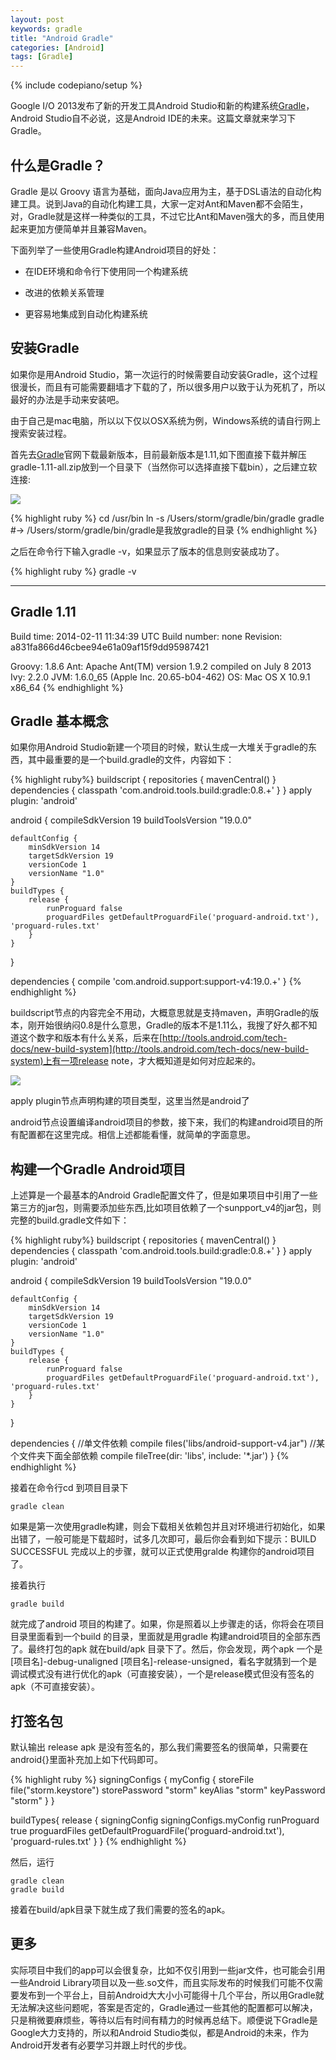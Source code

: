 ```yaml
---
layout: post
keywords: gradle
title: "Android Gradle"
categories: [Android]
tags: [Gradle]
---
```

{% include codepiano/setup %}

Google I/O 2013发布了新的开发工具Android Studio和新的构建系统[Gradle](http://tools.android.com/tech-docs/new-build-system)， Android Studio自不必说，这是Android IDE的未来。这篇文章就来学习下Gradle。

## 什么是Gradle？

Gradle 是以 Groovy 语言为基础，面向Java应用为主，基于DSL语法的自动化构建工具。说到Java的自动化构建工具，大家一定对Ant和Maven都不会陌生，对，Gradle就是这样一种类似的工具，不过它比Ant和Maven强大的多，而且使用起来更加方便简单并且兼容Maven。

下面列举了一些使用Gradle构建Android项目的好处：

* 在IDE环境和命令行下使用同一个构建系统

* 改进的依赖关系管理

* 更容易地集成到自动化构建系统

## 安装Gradle

如果你是用Android Studio，第一次运行的时候需要自动安装Gradle，这个过程很漫长，而且有可能需要翻墙才下载的了，所以很多用户以致于认为死机了，所以最好的办法是手动来安装吧。

由于自己是mac电脑，所以以下仅以OSX系统为例，Windows系统的请自行网上搜索安装过程。

首先去[Gradle](http://www.gradle.org/downloads)官网下载最新版本，目前最新版本是1.11,如下图直接下载并解压gradle-1.11-all.zip放到一个目录下（当然你可以选择直接下载bin），之后建立软连接:

<img src="/image/gradle_download.png">


{% highlight ruby %}
cd /usr/bin
ln -s /Users/storm/gradle/bin/gradle gradle
#-> /Users/storm/gradle/bin/gradle是我放gradle的目录
{% endhighlight %}

之后在命令行下输入gradle -v，如果显示了版本的信息则安装成功了。

{% highlight ruby %}
gradle -v

------------------------------------------------------------
Gradle 1.11
------------------------------------------------------------

Build time:   2014-02-11 11:34:39 UTC
Build number: none
Revision:     a831fa866d46cbee94e61a09af15f9dd95987421

Groovy:       1.8.6
Ant:          Apache Ant(TM) version 1.9.2 compiled on July 8 2013
Ivy:          2.2.0
JVM:          1.6.0_65 (Apple Inc. 20.65-b04-462)
OS:           Mac OS X 10.9.1 x86_64
{% endhighlight %}

## Gradle 基本概念

如果你用Android Studio新建一个项目的时候，默认生成一大堆关于gradle的东西，其中最重要的是一个build.gradle的文件，内容如下：

{% highlight ruby%}
buildscript {
    repositories {
        mavenCentral()
    }
    dependencies {
        classpath 'com.android.tools.build:gradle:0.8.+'
    }
}
apply plugin: 'android'

android {
    compileSdkVersion 19
    buildToolsVersion "19.0.0"

    defaultConfig {
        minSdkVersion 14
        targetSdkVersion 19
        versionCode 1
        versionName "1.0"
    }
    buildTypes {
        release {
            runProguard false
            proguardFiles getDefaultProguardFile('proguard-android.txt'), 'proguard-rules.txt'
        }
    }
}

dependencies {
    compile 'com.android.support:support-v4:19.0.+'
}
{% endhighlight %}

buildscript节点的内容完全不用动，大概意思就是支持maven，声明Gradle的版本，刚开始很纳闷0.8是什么意思，Gradle的版本不是1.11么，我搜了好久都不知道这个数字和版本有什么关系，后来在[http://tools.android.com/tech-docs/new-build-system](http://tools.android.com/tech-docs/new-build-system)上有一项release note，才大概知道是如何对应起来的。

<img src="/image/gradle_release_note.png">


apply plugin节点声明构建的项目类型，这里当然是android了

android节点设置编译android项目的参数，接下来，我们的构建android项目的所有配置都在这里完成。相信上述都能看懂，就简单的字面意思。

## 构建一个Gradle Android项目

上述算是一个最基本的Android Gradle配置文件了，但是如果项目中引用了一些第三方的jar包，则需要添加些东西,比如项目依赖了一个sunpport_v4的jar包，则完整的build.gradle文件如下：

{% highlight ruby%}
buildscript {
    repositories {
        mavenCentral()
    }
    dependencies {
        classpath 'com.android.tools.build:gradle:0.8.+'
    }
}
apply plugin: 'android'

android {
    compileSdkVersion 19
    buildToolsVersion "19.0.0"

    defaultConfig {
        minSdkVersion 14
        targetSdkVersion 19
        versionCode 1
        versionName "1.0"
    }
    buildTypes {
        release {
            runProguard false
            proguardFiles getDefaultProguardFile('proguard-android.txt'), 'proguard-rules.txt'
        }
    }
}

dependencies {
	//单文件依赖
    compile files('libs/android-support-v4.jar")
    //某个文件夹下面全部依赖
    compile fileTree(dir: 'libs', include: '*.jar')
}
{% endhighlight %}

接着在命令行cd 到项目目录下

    gradle clean

如果是第一次使用gradle构建，则会下载相关依赖包并且对环境进行初始化，如果出错了，一般可能是下载超时，试多几次即可，最后你会看到如下提示：BUILD SUCCESSFUL
完成以上的步骤，就可以正式使用gralde 构建你的android项目了。

接着执行

    gradle build

就完成了android 项目的构建了。如果，你是照着以上步骤走的话，你将会在项目目录里面看到一个build 的目录，里面就是用gradle 构建android项目的全部东西了。最终打包的apk 就在build/apk 目录下了。然后，你会发现，两个apk 一个是 [项目名]-debug-unaligned [项目名]-release-unsigned，看名字就猜到一个是调试模式没有进行优化的apk（可直接安装），一个是release模式但没有签名的apk（不可直接安装）。

## 打签名包

默认输出 release apk 是没有签名的，那么我们需要签名的很简单，只需要在android{}里面补充加上如下代码即可。

{% highlight ruby %}
signingConfigs {
    myConfig {
        storeFile file("storm.keystore")
        storePassword "storm"
        keyAlias "storm"
        keyPassword "storm"
    }
}
    
buildTypes{
    release {
        signingConfig  signingConfigs.myConfig
        runProguard true
        proguardFiles getDefaultProguardFile('proguard-android.txt'), 'proguard-rules.txt'
    } 
}
{% endhighlight %}

然后，运行

    gradle clean 
    gradle build 

接着在build/apk目录下就生成了我们需要的签名的apk。

## 更多

实际项目中我们的app可以会很复杂，比如不仅引用到一些jar文件，也可能会引用一些Android Library项目以及一些.so文件，而且实际发布的时候我们可能不仅需要发布到一个平台上，目前Android大大小小可能得十几个平台，所以用Gradle就无法解决这些问题呢，答案是否定的，Gradle通过一些其他的配置都可以解决，只是稍微要麻烦些，等待以后有时间有精力的时候再总结下。顺便说下Gradle是Google大力支持的，所以和Android Studio类似，都是Android的未来，作为Android开发者有必要学习并跟上时代的步伐。
